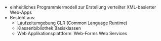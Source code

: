 - einheitliches Programmiermodell zur Erstellung verteilter XML-basierter Web-Apps
- Besteht aus:
	- Laufzeitumgebung CLR (Common Language Runtime)
	- Klassenbibliothek Basisklassen
	- Web Applikationsplattform: Web-Forms Web Services